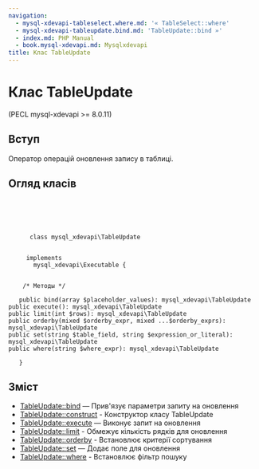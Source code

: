```yaml
---
navigation:
  - mysql-xdevapi-tableselect.where.md: '« TableSelect::where'
  - mysql-xdevapi-tableupdate.bind.md: 'TableUpdate::bind »'
  - index.md: PHP Manual
  - book.mysql-xdevapi.md: Mysqlxdevapi
title: Клас TableUpdate
---
```

# Клас TableUpdate

(PECL mysql-xdevapi >= 8.0.11)

## Вступ

Оператор операцій оновлення запису в таблиці.

## Огляд класів

```classsynopsis



    
     
      class mysql_xdevapi\TableUpdate
     

     implements 
       mysql_xdevapi\Executable {


    /* Методы */
    
   public bind(array $placeholder_values): mysql_xdevapi\TableUpdate
public execute(): mysql_xdevapi\TableUpdate
public limit(int $rows): mysql_xdevapi\TableUpdate
public orderby(mixed $orderby_expr, mixed ...$orderby_exprs): mysql_xdevapi\TableUpdate
public set(string $table_field, string $expression_or_literal): mysql_xdevapi\TableUpdate
public where(string $where_expr): mysql_xdevapi\TableUpdate

   }
```

## Зміст

-   [TableUpdate::bind](mysql-xdevapi-tableupdate.bind.md) — Прив'язує параметри запиту на оновлення
-   [TableUpdate::construct](mysql-xdevapi-tableupdate.construct.md) - Конструктор класу TableUpdate
-   [TableUpdate::execute](mysql-xdevapi-tableupdate.execute.md) — Виконує запит на оновлення
-   [TableUpdate::limit](mysql-xdevapi-tableupdate.limit.md) - Обмежує кількість рядків для оновлення
-   [TableUpdate::orderby](mysql-xdevapi-tableupdate.orderby.md) - Встановлює критерії сортування
-   [TableUpdate::set](mysql-xdevapi-tableupdate.set.md) — Додає поле для оновлення
-   [TableUpdate::where](mysql-xdevapi-tableupdate.where.md) - Встановлює фільтр пошуку
